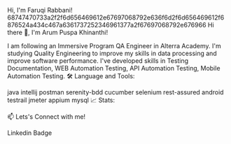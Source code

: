 Hi, I'm Faruqi Rabbani!
68747470733a2f2f6d656469612e67697068792e636f6d2f6d656469612f6876524a434c467a6361737252346961377a2f67697068792e676966
Hi there 👋, I'm Arum Puspa Khinanthi!

I am following an Immersive Program QA Engineer in Alterra Academy. I'm studying Quality Engineering to improve my skills in data processing and improve software performance. I've developed skills in Testing Documentation, WEB Automation Testing, API Automation Testing, Mobile Automation Testing.
🛠️ Language and Tools:

java intellij postman serenity-bdd cucumber selenium rest-assured android testrail jmeter appium mysql
📈 Stats:

📫 Lets's Connect with me!

Linkedin Badge
